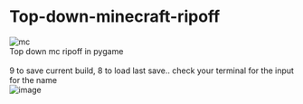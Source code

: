 # Top-down-minecraft-ripoff
![mc](https://user-images.githubusercontent.com/66333305/163691462-fff6703c-ffff-4901-9713-83081ac50658.png)
<br>Top down mc ripoff in pygame<br>
<br> 9 to save current build, 8 to load last save.. check your terminal for the input for the name <br>
![image](https://user-images.githubusercontent.com/66333305/163719552-05c8be62-bcb0-45ca-bd41-1da0d2b033d5.png)
